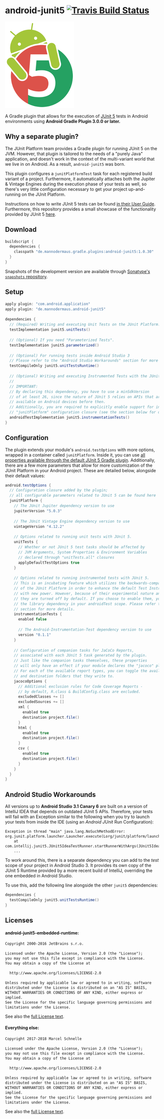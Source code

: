 # android-junit5 [![Travis Build Status](https://travis-ci.org/mannodermaus/android-junit5.svg?branch=master)][travisci]

![Logo](.images/logo.png)

A Gradle plugin that allows for the execution of [JUnit 5][junit5gh] tests in Android environments using **Android Gradle Plugin 3.0.0 or later.**

## Why a separate plugin?

The JUnit Platform team provides a Gradle plugin for running JUnit 5 on the JVM. However,
that plugin is tailored to the needs of a "purely Java" application, and doesn't work in
the context of the multi-variant world that we live in on Android. As a result, `android-junit5` was born.

This plugin configures a `junitPlatformTest` task for each registered build variant of a project.
Furthermore, it automatically attaches both the Jupiter & Vintage Engines
during the execution phase of your tests as well, so there's very little configuration
necessary to get your project up-and-running on the JUnit Platform.

Instructions on how to write JUnit 5 tests can be found [in their User Guide][junit5ug].
Furthermore, this repository provides a small showcase of the functionality provided by JUnit 5 [here][sampletests].

## Download

```groovy
buildscript {
  dependencies {
    classpath "de.mannodermaus.gradle.plugins:android-junit5:1.0.30"
  }
}
```

Snapshots of the development version are available through [Sonatype's `snapshots` repository][sonatyperepo].

## Setup

```groovy
apply plugin: "com.android.application"
apply plugin: "de.mannodermaus.android-junit5"

dependencies {
  // (Required) Writing and executing Unit Tests on the JUnit Platform.
  testImplementation junit5.unitTests()

  // (Optional) If you need "Parameterized Tests".
  testImplementation junit5.parameterized()
    
  // (Optional) For running tests inside Android Studio 3
  // Please refer to the "Android Studio Workarounds" section for more insight on this.
  testCompileOnly junit5.unitTestsRuntime()

  // (Optional) Writing and executing Instrumented Tests with the JUnit Platform Runner.
  //
  // IMPORTANT:
  // By declaring this dependency, you have to use a minSdkVersion
  // of at least 26, since the nature of JUnit 5 relies on APIs that aren't
  // available on Android devices before then.
  // Additionally, you are required to explicitly enable support for instrumented tests in the
  // "junitPlatform" configuration closure (see the section below for details).
  androidTestImplementation junit5.instrumentationTests()
}
```

## Configuration

The plugin extends your module's `android.testOptions` with more options, wrapped in a container called `junitPlatform`.
Inside it, you can use [all properties available through the default JUnit 5 Gradle plugin][junit5config].
Additionally, there are a few more parameters that allow for more customization of the JUnit Platform
in your Android project. These are detailed below, alongside their default values:

```groovy
android.testOptions {
  // Configuration closure added by the plugin;
  // all configurable parameters related to JUnit 5 can be found here
  junitPlatform {
    // The JUnit Jupiter dependency version to use
    jupiterVersion "5.0.3"

    // The JUnit Vintage Engine dependency version to use
    vintageVersion "4.12.2"

    // Options related to running unit tests with JUnit 5.
    unitTests {
      // Whether or not JUnit 5 test tasks should be affected by
      // JVM Arguments, System Properties & Environment Variables
      // declared through "unitTests.all" closures
      applyDefaultTestOptions true
    }

    // Options related to running instrumented tests with JUnit 5.
    // This is an incubating feature which utilizes the backwards-compatibility
    // of the JUnit Platform in order to enhance the default Test Instrumentation Runner
    // with new power. However, because of their experimental nature and steep minSdkVersion requirement,
    // they are turned off by default. If you choose to enable them, you also have to declare
    // the library dependency in your androidTest scope. Please refer to the "Setup"
    // section for more details.
    instrumentationTests {
      enabled false

      // The Android-Instrumentation-Test dependency version to use
      version "0.1.1"
    }

    // Configuration of companion tasks for JaCoCo Reports,
    // associated with each JUnit 5 task generated by the plugin.
    // Just like the companion tasks themselves, these properties
    // will only have an effect if your module declares the "jacoco" plugin as well.
    // For each of the available report types, you can toggle the availability
    // and destination folders that they write to.
    jacocoOptions {
      // Additional exclusion rules for Code Coverage Reports -
      // by default, R.class & BuildConfig.class are excluded.
      excludedClasses += []
      excludedSources += []
      xml {
        enabled true
        destination project.file()
      }
      html {
        enabled true
        destination project.file()
      }
      csv {
        enabled true
        destination project.file()
      }
    }
  }
}
```

## Android Studio Workarounds

All versions up to **Android Studio 3.1 Canary 6** are built
on a version of IntelliJ IDEA that depends on outdated JUnit 5 APIs.
Therefore, your tests will fail with an Exception similar to the following when you try to
launch your tests from inside the IDE (using an *Android JUnit* Run Configuration):

```
Exception in thread "main" java.lang.NoSuchMethodError: org.junit.platform.launcher.Launcher.execute(Lorg/junit/platform/launcher/LauncherDiscoveryRequest;)V
	at com.intellij.junit5.JUnit5IdeaTestRunner.startRunnerWithArgs(JUnit5IdeaTestRunner.java:42)
	...
```

To work around this, there is a separate dependency you can add to the *test* scope
of your project in Android Studio 3. It provides its own copy of the JUnit 5 Runtime
provided by a more recent build of IntelliJ, overriding the one embedded in Android Studio.

To use this, add the following line alongside the other `junit5` dependencies:

```groovy
dependencies {
  testCompileOnly junit5.unitTestsRuntime()
}
```

## Licenses

#### android-junit5-embedded-runtime:

```
Copyright 2000-2016 JetBrains s.r.o.

Licensed under the Apache License, Version 2.0 (the "License");
you may not use this file except in compliance with the License.
You may obtain a copy of the License at

  http://www.apache.org/licenses/LICENSE-2.0

Unless required by applicable law or agreed to in writing, software
distributed under the License is distributed on an "AS IS" BASIS,
WITHOUT WARRANTIES OR CONDITIONS OF ANY KIND, either express or implied.
See the License for the specific language governing permissions and
limitations under the License.
```

See also the [full License text](android-junit5-embedded-runtime/LICENSE).

#### Everything else:

```
Copyright 2017-2018 Marcel Schnelle

Licensed under the Apache License, Version 2.0 (the "License");
you may not use this file except in compliance with the License.
You may obtain a copy of the License at

  http://www.apache.org/licenses/LICENSE-2.0

Unless required by applicable law or agreed to in writing, software
distributed under the License is distributed on an "AS IS" BASIS,
WITHOUT WARRANTIES OR CONDITIONS OF ANY KIND, either express or implied.
See the License for the specific language governing permissions and
limitations under the License.
```

See also the [full License text](LICENSE).



 [junit5gh]: https://github.com/junit-team/junit5
 [junit5ug]: https://junit.org/junit5/docs/current/user-guide
 [junit5config]: http://junit.org/junit5/docs/current/user-guide/#running-tests-build-gradle-junit-configure
 [travisci]: https://travis-ci.org/mannodermaus/android-junit5
 [as2issue]: https://github.com/mannodermaus/android-junit5/issues/19
 [jacoco]: http://www.eclemma.org/jacoco
 [sonatyperepo]: https://oss.sonatype.org/content/repositories/snapshots/de/mannodermaus/gradle/plugins
 [sampletests]: sample/src/test
